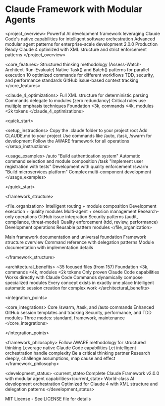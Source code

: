# Claude Framework with Modular Agents

<project_overview>
  <description>Powerful AI development framework leveraging Claude Code's native capabilities for intelligent software orchestration</description>
  <enhancement>Advanced modular agent patterns for enterprise-scale development</enhancement>
  <version>2.0.0</version>
  <status>Production Ready</status>
  <optimization>Claude 4 optimized with XML structure and strict enforcement patterns</optimization>
</project_overview>

<architecture>
  
  <core_features>
    <feature name="aware_process">Structured thinking methodology (Assess-Watch-Architect-Run-Evaluate)</feature>
    <feature name="multi_agent_patterns">Native Task() and Batch() patterns for parallel execution</feature>
    <feature name="command_architecture">10 optimized commands for different workflows</feature>
    <feature name="quality_enforcement">TDD, security, and performance standards</feature>
    <feature name="session_management">GitHub issue-based context tracking</feature>
  </core_features>
  
  <claude_4_optimizations>
    <optimization name="xml_structure">Full XML structure for deterministic parsing</optimization>
    <optimization name="delegation_pattern">Commands delegate to modules (zero redundancy)</optimization>
    <optimization name="strict_enforcement">Critical rules use multiple emphasis techniques</optimization>
    <optimization name="token_budget">Foundation <3k, commands <4k, modules <2k tokens</optimization>
  </claude_4_optimizations>
  
</architecture>

<quick_start>
  
  <setup_instructions>
    <step order="1">Copy the .claude folder to your project root</step>
    <step order="2">Add CLAUDE.md to your project</step>
    <step order="3">Use commands like /auto, /task, /swarm for development</step>
    <step order="4">Follow the AWARE framework for all operations</step>
  </setup_instructions>
  
  <usage_examples>
    <example name="intelligent_routing">
      <command>/auto "Build authentication system"</command>
      <purpose>Automatic command selection and module composition</purpose>
    </example>
    <example name="development_task">
      <command>/task "Implement user registration with tests"</command>
      <purpose>Development with quality enforcement</purpose>
    </example>
    <example name="multi_agent_coordination">
      <command>/swarm "Build microservices platform"</command>
      <purpose>Complex multi-component development</purpose>
    </example>
  </usage_examples>
  
</quick_start>

<framework_structure>
  
  <file_organization>
    <directory name=".claude/">
      <commands purpose="Core slash commands (delegation only)">
        <command name="auto.md">Intelligent routing + module composition</command>
        <command name="task.md">Development execution + quality modules</command>
        <command name="swarm.md">Multi-agent + session management</command>
        <command name="query.md">Research-only operations</command>
        <command name="session.md">GitHub issue integration</command>
      </commands>
      <modules purpose="Composable implementation modules">
        <category name="security/">Security patterns (audit, compliance, threat-model)</category>
        <category name="quality/">Quality enforcement (tdd, review, performance)</category>
        <category name="development/">Development operations</category>
        <category name="patterns/">Reusable pattern modules</category>
      </modules>
    </directory>
  </file_organization>
  
  <documentation>
    <file name="CLAUDE.md">Main framework documentation and universal foundation</file>
    <file name=".claude/README.md">Framework structure overview</file>
    <directory name=".claude/commands/">Command reference with delegation patterns</directory>
    <directory name=".claude/modules/">Module documentation with implementation details</directory>
  </documentation>
  
</framework_structure>

<features>
  
  <architectural_benefits>
    <benefit name="simplified_architecture">~35 focused files (from 157)</benefit>
    <benefit name="token_optimized">Foundation <3k, commands <4k, modules <2k tokens</benefit>
    <benefit name="reality_based">Only proven Claude Code capabilities</benefit>
    <benefit name="native_integration">Works directly with Claude Code</benefit>
    <benefit name="modular_composition">Commands dynamically compose specialized modules</benefit>
    <benefit name="zero_redundancy">Every concept exists in exactly one place</benefit>
    <benefit name="session_aware">Intelligent automatic session creation for complex work</benefit>
  </architectural_benefits>
  
</features>

<integration_points>
  
  <core_integrations>
    <integration name="command_system">Core /swarm, /task, and /auto commands</integration>
    <integration name="session_management">Enhanced GitHub session templates and tracking</integration>
    <integration name="quality_modules">Security, performance, and TDD modules</integration>
    <integration name="github_workflow">Three modes: standard, framework, maintenance</integration>
  </core_integrations>
  
</integration_points>

<framework_philosophy>
  <principle>Follow AWARE methodology for structured thinking</principle>
  <principle>Leverage native Claude Code capabilities</principle>
  <principle>Let intelligent orchestration handle complexity</principle>
  <principle>Be a critical thinking partner</principle>
  <principle>Research deeply, challenge assumptions, map cause and effect</principle>
</framework_philosophy>

<development_status>
  <current_state>Complete Claude Framework v2.0.0 with modular agent capabilities</current_state>
  <purpose>World-class AI development orchestration</purpose>
  <optimization>Optimized for Claude 4 with XML structure and delegation patterns</optimization>
</development_status>

<license>
  MIT License - See LICENSE file for details
</license>